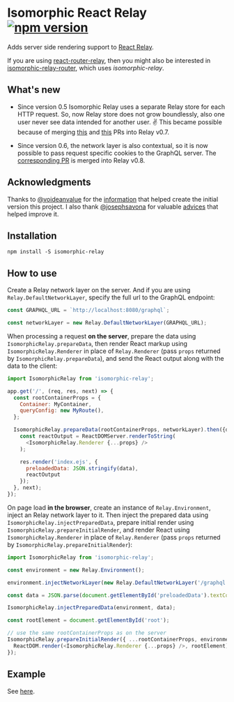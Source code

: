 Isomorphic React Relay [![npm version][npm-badge]][npm]
======================
Adds server side rendering support to [React Relay](https://facebook.github.io/relay/).

If you are using [react-router-relay](https://github.com/relay-tools/react-router-relay),
then you might also be interested in
[isomorphic-relay-router](https://github.com/denvned/isomorphic-relay-router),
which uses *isomorphic-relay*.

What's new
----------

- Since version 0.5 Isomorphic Relay uses a separate Relay store for each HTTP request. So, now
Relay store does not grow boundlessly, also one user never see data intended for another user. :v:
This became possible because of merging [this](https://github.com/facebook/relay/pull/761) and
[this](https://github.com/facebook/relay/pull/698) PRs into Relay v0.7.

- Since version 0.6, the network layer is also contextual, so it is now possible to pass
request specific cookies to the GraphQL server. The [corresponding
PR](https://github.com/facebook/relay/pull/704) is merged into Relay v0.8.

Acknowledgments
---------------

Thanks to [@voideanvalue](https://github.com/voideanvalue) for the
[information](https://github.com/facebook/relay/issues/36#issuecomment-130402024)
that helped create the initial version this project. I also thank
[@josephsavona](https://github.com/josephsavona) for valuable
[advices](https://github.com/facebook/relay/issues/589) that helped improve it.

Installation
------------

    npm install -S isomorphic-relay

How to use
----------

Create a Relay network layer on the server.
And if you are using `Relay.DefaultNetworkLayer`, specify the full url to the GraphQL endpoint:
```javascript
const GRAPHQL_URL = `http://localhost:8080/graphql`;

const networkLayer = new Relay.DefaultNetworkLayer(GRAPHQL_URL);
```

When processing a request **on the server**, prepare the data using `IsomorphicRelay.prepareData`,
then render React markup using `IsomorphicRelay.Renderer` in place of `Relay.Renderer`
(pass `props` returned by  `IsomorphicRelay.prepareData`), and send the React output along with the
data to the client:
```javascript
import IsomorphicRelay from 'isomorphic-relay';

app.get('/', (req, res, next) => {
  const rootContainerProps = {
    Container: MyContainer,
    queryConfig: new MyRoute(),
  };

  IsomorphicRelay.prepareData(rootContainerProps, networkLayer).then({data, props} => {
    const reactOutput = ReactDOMServer.renderToString(
      <IsomorphicRelay.Renderer {...props} />
    );

    res.render('index.ejs', {
      preloadedData: JSON.stringify(data),
      reactOutput
    });
  }, next);
});
```

On page load **in the browser**, create an instance of `Relay.Environment`, inject an Relay network
layer to it. Then inject the prepared data using `IsomorphicRelay.injectPreparedData`, prepare
initial render using `IsomorphicRelay.prepareInitialRender`, and render React using
`IsomorphicRelay.Renderer` in place of `Relay.Renderer` (pass `props` returned by
`IsomorphicRelay.prepareInitialRender`):
```javascript
import IsomorphicRelay from 'isomorphic-relay';

const environment = new Relay.Environment();

environment.injectNetworkLayer(new Relay.DefaultNetworkLayer('/graphql'));

const data = JSON.parse(document.getElementById('preloadedData').textContent);

IsomorphicRelay.injectPreparedData(environment, data);

const rootElement = document.getElementById('root');

// use the same rootContainerProps as on the server
IsomorphicRelay.prepareInitialRender({ ...rootContainerProps, environment }).then(props => {
  ReactDOM.render(<IsomorphicRelay.Renderer {...props} />, rootElement);
});
```

Example
-------
See [here](examples/star-wars).

[npm-badge]: https://img.shields.io/npm/v/isomorphic-relay.svg
[npm]: https://www.npmjs.com/package/isomorphic-relay
